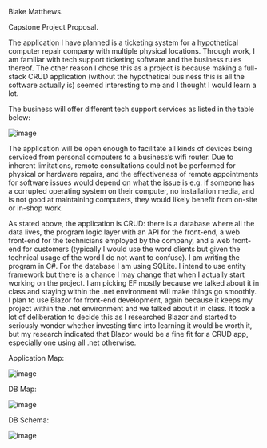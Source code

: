 Blake Matthews.

Capstone Project Proposal.

The application I have planned is a ticketing system for a hypothetical computer repair company with multiple physical locations. Through work, I am familiar with tech support ticketing software and the business rules thereof. The other reason I chose this as a project is because making a full-stack CRUD application (without the hypothetical business this is all the software actually is) seemed interesting to me and I thought I would learn a lot.

The business will offer different tech support services as listed in the table below:

![image](https://github.com/matthewsblakea/Capstone-Project-Proposal/assets/149626951/fc57bd82-12cb-4bc1-9ef0-ce78df549fc6)

 
The application will be open enough to facilitate all kinds of devices being serviced from personal computers to a business’s wifi router. Due to inherent limitations, remote consultations could not be performed for physical or hardware repairs, and the effectiveness of remote appointments for software issues would depend on what the issue is e.g. if someone has a corrupted operating system on their computer, no installation media, and is not good at maintaining computers, they would likely benefit from on-site or in-shop work.
	
 
As stated above, the application is CRUD: there is a database where all the data lives, the program logic layer with an API for the front-end, a web front-end for the technicians employed by the company, and a web front-end for customers (typically I would use the word clients but given the technical usage of the word I do not want to confuse). I am writing the program in C#. For the database I am using SQLite. I intend to use entity framework but there is a chance I may change that when I actually start working on the project. I am picking EF mostly because we talked about it in class and staying within the .net environment will make things go smoothly. I plan to use Blazor for front-end development, again because it keeps my project within the .net environment and we talked about it in class. It took a lot of deliberation to decide this as I researched Blazor and started to seriously wonder whether investing time into learning it would be worth it, but my research indicated that Blazor would be a fine fit for a CRUD app, especially one using all .net otherwise.
 
Application Map:

![image](https://github.com/matthewsblakea/Capstone-Project-Proposal/assets/149626951/fdd4845a-2ce7-40ef-8c2e-fd7398142e33)

DB Map:

![image](https://github.com/matthewsblakea/Capstone-Project-Proposal/assets/149626951/bf1ef342-45c5-4bf9-ac25-e5cc1587a067)

DB Schema:

![image](https://github.com/matthewsblakea/Capstone-Project-Proposal/assets/149626951/70aba5a2-63b0-4036-aece-b2b49df22be6)
